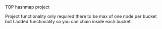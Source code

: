 TOP hashmap project

Project functionality only required there to be max of one node per bucket but I added functionality so you can chain inside each bucket.
